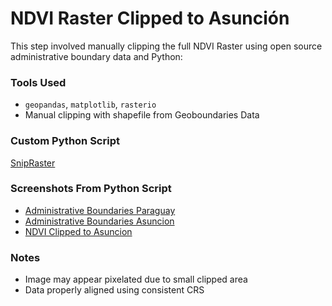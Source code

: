 # NDVI Raster Clipped to Asunción

This step involved manually clipping the full NDVI Raster using open source administrative boundary data and Python:

### Tools Used
- `geopandas`, `matplotlib`, `rasterio`
- Manual clipping with shapefile from Geoboundaries Data

### Custom Python Script
[SnipRaster](../Scripts/SnipRaster.ipynb)

### Screenshots From Python Script
- [Administrative Boundaries Paraguay](../Data/Paraguay_Adm_Level_1.png)
- [Administrative Boundaries Asuncion](../Data/Asuncion_Adm_Level_1.png)
- [NDVI Clipped to Asuncion](../Data/NDVI_Asuncion_Clipped.png)

### Notes
- Image may appear pixelated due to small clipped area
- Data properly aligned using consistent CRS
